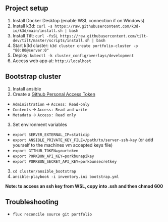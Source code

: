 ## Project setup
1. Install Docker Desktop (enable WSL connection if on Windows)
2. Install k3d: `curl -s https://raw.githubusercontent.com/k3d-io/k3d/main/install.sh | bash`
3. Install Tilt: `curl -fsSL https://raw.githubusercontent.com/tilt-dev/tilt/master/scripts/install.sh | bash`
4. Start k3d cluster: `k3d cluster create portfolio-cluster -p "80:80@server:0"`
5. Deploy: `kubectl -k cluster_config/overlays/development`
6. Access web app at: `http://localhost`

## Bootstrap cluster
1. Install ansible
2. Create a [Github Personal Access Token](https://github.com/settings/personal-access-tokens)
- `Administration` -> `Access: Read-only`
- `Contents` -> `Access: Read and write`
- `Metadata` -> `Access: Read only`
3. Set environment variables
- `export SERVER_EXTERNAL_IP=staticip`
- `export ANSIBLE_PRIVATE_KEY_FILE=/path/to/server-ssh-key` (or add yourself to the machines vm accepted keys file)
- `export GITHUB_TOKEN=yourtoken`
- `export PORKBUN_API_KEY=porkbunapikey`
- `export PORKBUN_SECRET_API_KEY=porkbunsecretkey`
3. `cd cluster/ansible_bootstrap`
4. `ansible-playbook -i inventory.ini bootstrap.yml`

**Note: to access an ssh key from WSL, copy into .ssh and then chmod 600**

## Troubleshooting
- `flux reconcile source git portfolio`
